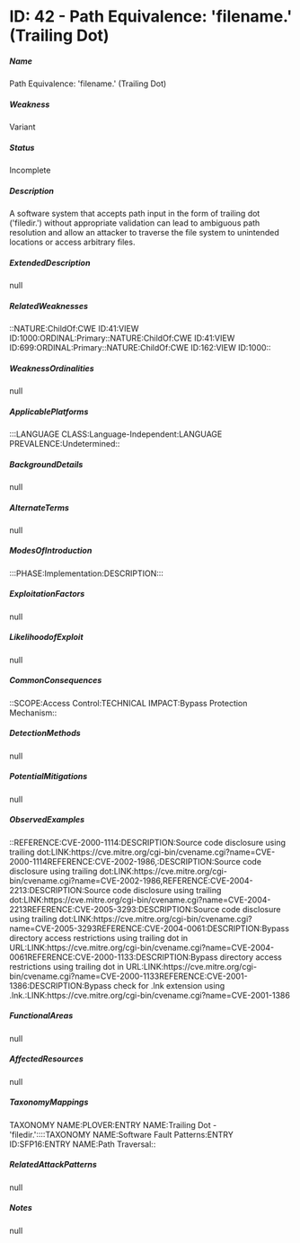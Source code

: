 # ID: 42 - Path Equivalence: 'filename.' (Trailing Dot)
<h5>Name</h5>Path Equivalence: 'filename.' (Trailing Dot)
<h5>Weakness</h5>Variant
<h5>Status</h5>Incomplete
<h5>Description</h5>A software system that accepts path input in the form of trailing dot ('filedir.') without appropriate validation can lead to ambiguous path resolution and allow an attacker to traverse the file system to unintended locations or access arbitrary files.
<h5>ExtendedDescription</h5>null
<h5>RelatedWeaknesses</h5>::NATURE:ChildOf:CWE ID:41:VIEW ID:1000:ORDINAL:Primary::NATURE:ChildOf:CWE ID:41:VIEW ID:699:ORDINAL:Primary::NATURE:ChildOf:CWE ID:162:VIEW ID:1000::
<h5>WeaknessOrdinalities</h5>null
<h5>ApplicablePlatforms</h5>:::LANGUAGE CLASS:Language-Independent:LANGUAGE PREVALENCE:Undetermined::
<h5>BackgroundDetails</h5>null
<h5>AlternateTerms</h5>null
<h5>ModesOfIntroduction</h5>:::PHASE:Implementation:DESCRIPTION:::
<h5>ExploitationFactors</h5>null
<h5>LikelihoodofExploit</h5>null
<h5>CommonConsequences</h5>::SCOPE:Access Control:TECHNICAL IMPACT:Bypass Protection Mechanism::
<h5>DetectionMethods</h5>null
<h5>PotentialMitigations</h5>null
<h5>ObservedExamples</h5>::REFERENCE:CVE-2000-1114:DESCRIPTION:Source code disclosure using trailing dot:LINK:https://cve.mitre.org/cgi-bin/cvename.cgi?name=CVE-2000-1114REFERENCE:CVE-2002-1986,:DESCRIPTION:Source code disclosure using trailing dot:LINK:https://cve.mitre.org/cgi-bin/cvename.cgi?name=CVE-2002-1986,REFERENCE:CVE-2004-2213:DESCRIPTION:Source code disclosure using trailing dot:LINK:https://cve.mitre.org/cgi-bin/cvename.cgi?name=CVE-2004-2213REFERENCE:CVE-2005-3293:DESCRIPTION:Source code disclosure using trailing dot:LINK:https://cve.mitre.org/cgi-bin/cvename.cgi?name=CVE-2005-3293REFERENCE:CVE-2004-0061:DESCRIPTION:Bypass directory access restrictions using trailing dot in URL:LINK:https://cve.mitre.org/cgi-bin/cvename.cgi?name=CVE-2004-0061REFERENCE:CVE-2000-1133:DESCRIPTION:Bypass directory access restrictions using trailing dot in URL:LINK:https://cve.mitre.org/cgi-bin/cvename.cgi?name=CVE-2000-1133REFERENCE:CVE-2001-1386:DESCRIPTION:Bypass check for .lnk extension using .lnk.:LINK:https://cve.mitre.org/cgi-bin/cvename.cgi?name=CVE-2001-1386
<h5>FunctionalAreas</h5>null
<h5>AffectedResources</h5>null
<h5>TaxonomyMappings</h5>TAXONOMY NAME:PLOVER:ENTRY NAME:Trailing Dot - 'filedir.'::::TAXONOMY NAME:Software Fault Patterns:ENTRY ID:SFP16:ENTRY NAME:Path Traversal::
<h5>RelatedAttackPatterns</h5>null
<h5>Notes</h5>null

